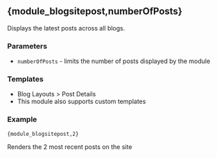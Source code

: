 ## {module_blogsitepost,numberOfPosts}

Displays the latest posts across all blogs.

### Parameters

* `numberOfPosts` - limits the number of posts displayed by the module

### Templates

* Blog Layouts > Post Details
* This module also supports custom templates

### Example

`{module_blogsitepost,2}`

Renders the 2 most recent posts on the site
